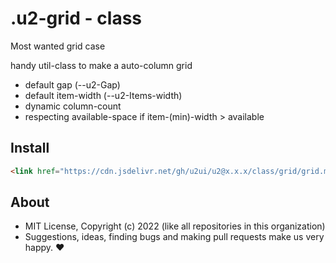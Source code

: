 # .u2-grid - class
Most wanted grid case

handy util-class to make a auto-column grid

- default gap (--u2-Gap)
- default item-width (--u2-Items-width)
- dynamic column-count
- respecting available-space if item-(min)-width > available

## Install

```html
<link href="https://cdn.jsdelivr.net/gh/u2ui/u2@x.x.x/class/grid/grid.min.css" rel=stylesheet>
```

## About

- MIT License, Copyright (c) 2022 <u2> (like all repositories in this organization) <br>
- Suggestions, ideas, finding bugs and making pull requests make us very happy. ♥

